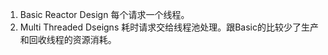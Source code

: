 1. Basic Reactor Design 每个请求一个线程。    
1. Multi Threaded Dseigns 耗时请求交给线程池处理。跟Basic的比较少了生产和回收线程的资源消耗。      
